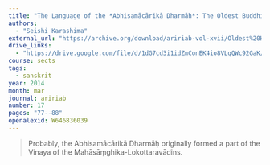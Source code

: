 ```yaml
---
title: "The Language of the *Abhisamācārikā Dharmāḥ*: The Oldest Buddhist Hybrid Sanskrit Text"
authors:
  - "Seishi Karashima"
external_url: "https://archive.org/download/aririab-vol-xvii/Oldest%20Hybrid%20Sanskrit%20Text.pdf"
drive_links:
  - "https://drive.google.com/file/d/1dG7cd3i1idZmConEK4io8VLqQWc92GaK/view?usp=drivesdk"
course: sects
tags:
  - sanskrit
year: 2014
month: mar
journal: aririab
number: 17
pages: "77--88"
openalexid: W646836039
---
```


> Probably, the Abhisamācārikā Dharmāḥ originally formed a part of the Vinaya of the Mahāsāṃghika-Lokottaravādins.
